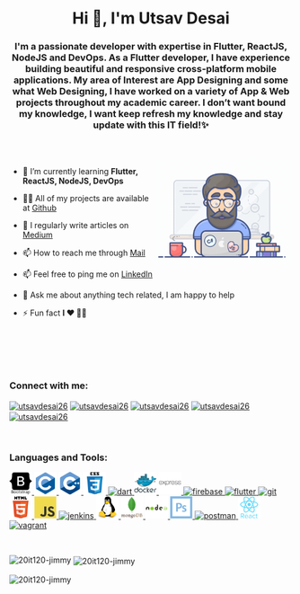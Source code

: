 <h1 align="center">Hi 👋, I'm Utsav Desai</h1>
<h3 align="center">I'm a passionate developer with expertise in Flutter, ReactJS, NodeJS and DevOps. As a Flutter developer, I have experience building beautiful and responsive cross-platform mobile applications. My area of Interest are App Designing and some what Web Designing, I have worked on a variety of App & Web projects throughout my academic career. I don’t want bound my knowledge, I want keep refresh my knowledge and stay update with this IT field!✨</h3>
<br />
<br />
<img align="right" alt="GIF" src="assets/programmer.gif" width="50%" />

- 🌱 I’m currently learning **Flutter, ReactJS, NodeJS, DevOps**

- 👨‍💻 All of my projects are available at [Github](https://github.com/UtsavSoftrefineTech)

- 📝 I regularly write articles on [Medium](https://utsavdesai26.medium.com/)

- 📫 How to reach me through [Mail](mailto:utsav.softrefine@gmail.com)

- 📫 Feel free to ping me on [LinkedIn](https://www.linkedin.com/in/utsavdesai26/)

- 💬 Ask me about anything tech related, I am happy to help

- ⚡ Fun fact **I ❤️ 👨‍💻**

<br />
<br />
<br />
<br />

<h3 align="left">Connect with me:</h3>
<p align="left">
<a href="https://www.linkedin.com/in/utsavdesai26/" target="blank"><img align="center" src="https://raw.githubusercontent.com/rahuldkjain/github-profile-readme-generator/master/src/images/icons/Social/linked-in-alt.svg" alt="utsavdesai26" height="30" width="40" /></a>
<a href="https://utsavdesai26.medium.com/" target="blank"><img align="center" src="https://raw.githubusercontent.com/rahuldkjain/github-profile-readme-generator/master/src/images/icons/Social/medium.svg" alt="utsavdesai26" height="30" width="40" /></a>
<a href="https://www.codechef.com/users/utsavdesai26" target="blank"><img align="center" src="https://cdn.jsdelivr.net/npm/simple-icons@3.1.0/icons/codechef.svg" alt="utsavdesai26" height="30" width="40" /></a>
<a href="https://www.hackerrank.com/UtsavDesai26" target="blank"><img align="center" src="https://raw.githubusercontent.com/rahuldkjain/github-profile-readme-generator/master/src/images/icons/Social/hackerrank.svg" alt="utsavdesai26" height="30" width="40" /></a>
<a href="https://leetcode.com/UtsavDesai/" target="blank"><img align="center" src="https://raw.githubusercontent.com/rahuldkjain/github-profile-readme-generator/master/src/images/icons/Social/leet-code.svg" alt="utsavdesai26" height="30" width="40" /></a>
</p>

<br />

<h3 align="left">Languages and Tools:</h3>
<p align="left"> <a href="https://getbootstrap.com" target="_blank" rel="noreferrer"> <img src="https://raw.githubusercontent.com/devicons/devicon/master/icons/bootstrap/bootstrap-plain-wordmark.svg" alt="bootstrap" width="40" height="40"/> </a> <a href="https://www.cprogramming.com/" target="_blank" rel="noreferrer"> <img src="https://raw.githubusercontent.com/devicons/devicon/master/icons/c/c-original.svg" alt="c" width="40" height="40"/> </a> <a href="https://www.w3schools.com/cpp/" target="_blank" rel="noreferrer"> <img src="https://raw.githubusercontent.com/devicons/devicon/master/icons/cplusplus/cplusplus-original.svg" alt="cplusplus" width="40" height="40"/> </a> <a href="https://www.w3schools.com/css/" target="_blank" rel="noreferrer"> <img src="https://raw.githubusercontent.com/devicons/devicon/master/icons/css3/css3-original-wordmark.svg" alt="css3" width="40" height="40"/> </a> <a href="https://dart.dev" target="_blank" rel="noreferrer"> <img src="https://www.vectorlogo.zone/logos/dartlang/dartlang-icon.svg" alt="dart" width="40" height="40"/> </a> <a href="https://www.docker.com/" target="_blank" rel="noreferrer"> <img src="https://raw.githubusercontent.com/devicons/devicon/master/icons/docker/docker-original-wordmark.svg" alt="docker" width="40" height="40"/> </a> <a href="https://expressjs.com" target="_blank" rel="noreferrer"> <img src="https://raw.githubusercontent.com/devicons/devicon/master/icons/express/express-original-wordmark.svg" alt="express" width="40" height="40"/> </a> <a href="https://firebase.google.com/" target="_blank" rel="noreferrer"> <img src="https://www.vectorlogo.zone/logos/firebase/firebase-icon.svg" alt="firebase" width="40" height="40"/> </a> <a href="https://flutter.dev" target="_blank" rel="noreferrer"> <img src="https://www.vectorlogo.zone/logos/flutterio/flutterio-icon.svg" alt="flutter" width="40" height="40"/> </a> <a href="https://git-scm.com/" target="_blank" rel="noreferrer"> <img src="https://www.vectorlogo.zone/logos/git-scm/git-scm-icon.svg" alt="git" width="40" height="40"/> </a> <a href="https://www.w3.org/html/" target="_blank" rel="noreferrer"> <img src="https://raw.githubusercontent.com/devicons/devicon/master/icons/html5/html5-original-wordmark.svg" alt="html5" width="40" height="40"/> </a> <a href="https://developer.mozilla.org/en-US/docs/Web/JavaScript" target="_blank" rel="noreferrer"> <img src="https://raw.githubusercontent.com/devicons/devicon/master/icons/javascript/javascript-original.svg" alt="javascript" width="40" height="40"/> </a> <a href="https://www.jenkins.io" target="_blank" rel="noreferrer"> <img src="https://www.vectorlogo.zone/logos/jenkins/jenkins-icon.svg" alt="jenkins" width="40" height="40"/> </a> <a href="https://www.linux.org/" target="_blank" rel="noreferrer"> <img src="https://raw.githubusercontent.com/devicons/devicon/master/icons/linux/linux-original.svg" alt="linux" width="40" height="40"/> </a> <a href="https://www.mongodb.com/" target="_blank" rel="noreferrer"> <img src="https://raw.githubusercontent.com/devicons/devicon/master/icons/mongodb/mongodb-original-wordmark.svg" alt="mongodb" width="40" height="40"/> </a> <a href="https://nodejs.org" target="_blank" rel="noreferrer"> <img src="https://raw.githubusercontent.com/devicons/devicon/master/icons/nodejs/nodejs-original-wordmark.svg" alt="nodejs" width="40" height="40"/> </a> <a href="https://www.photoshop.com/en" target="_blank" rel="noreferrer"> <img src="https://raw.githubusercontent.com/devicons/devicon/master/icons/photoshop/photoshop-line.svg" alt="photoshop" width="40" height="40"/> </a> <a href="https://postman.com" target="_blank" rel="noreferrer"> <img src="https://www.vectorlogo.zone/logos/getpostman/getpostman-icon.svg" alt="postman" width="40" height="40"/> </a> <a href="https://reactjs.org/" target="_blank" rel="noreferrer"> <img src="https://raw.githubusercontent.com/devicons/devicon/master/icons/react/react-original-wordmark.svg" alt="react" width="40" height="40"/> </a> <a href="https://www.vagrantup.com/" target="_blank" rel="noreferrer"> <img src="https://www.vectorlogo.zone/logos/vagrantup/vagrantup-icon.svg" alt="vagrant" width="40" height="40"/> </a> </p>

<br />

<p><img align="left" src="https://github-readme-stats.vercel.app/api/top-langs?username=UtsavDesai26&show_icons=true&locale=en&layout=compact" alt="20it120-jimmy" /></p>

<p>&nbsp;<img align="center" src="https://github-readme-stats.vercel.app/api?username=UtsavDesai26&show_icons=true&locale=en" alt="20it120-jimmy" /></p>

<p><img align="center" src="https://github-readme-streak-stats.herokuapp.com/?user=UtsavDesai26&" alt="20it120-jimmy" /></p>
